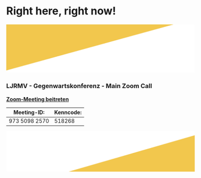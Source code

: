 # Right here, right now!
![Logo](ci_5.png)


### LJRMV -  Gegenwartskonferenz - Main Zoom Call

**[Zoom-Meeting beitreten](https://zoom.us/j/97350982570?pwd=MFdVWk9CV0VKUG53dHBmcEpsRkRDUT09)**


Meeting-ID: | Kenncode:
------------ | -------------
973 5098 2570 | 518268


![Logo](ci_6.png)
